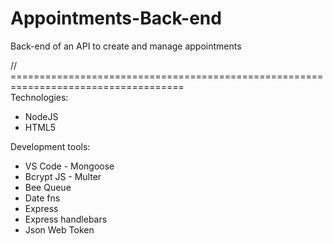 # Appointments-Back-end  
Back-end of an API to create and manage appointments  

// ====================================================================================  
Technologies:  
- NodeJS  
- HTML5  
  
Development tools:  
- VS Code               - Mongoose
- Bcrypt JS             - Multer
- Bee Queue
- Date fns
- Express
- Express handlebars
- Json Web Token
